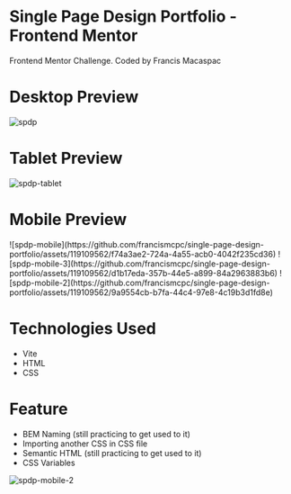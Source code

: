 # Single Page Design Portfolio - Frontend Mentor
Frontend Mentor Challenge. Coded by Francis Macaspac

# Desktop Preview
![spdp](https://github.com/francismcpc/single-page-design-portfolio/assets/119109562/78fbd35f-6dcd-46e9-99ea-0fe6ddc31b3b) 

# Tablet Preview
![spdp-tablet](https://github.com/francismcpc/single-page-design-portfolio/assets/119109562/f0dc5448-ffea-4e75-a917-5a0aefd84c34)

# Mobile Preview
<p align="left">
<a>
![spdp-mobile](https://github.com/francismcpc/single-page-design-portfolio/assets/119109562/f74a3ae2-724a-4a55-acb0-4042f235cd36)
</a>
<a>
![spdp-mobile-3](https://github.com/francismcpc/single-page-design-portfolio/assets/119109562/d1b17eda-357b-44e5-a899-84a2963883b6)
</a>
<a>
![spdp-mobile-2](https://github.com/francismcpc/single-page-design-portfolio/assets/119109562/9a9554cb-b7fa-44c4-97e8-4c19b3d1fd8e)
</a>
</p>


# Technologies Used
- Vite 
- HTML
- CSS

# Feature
- BEM Naming (still practicing to get used to it)
- Importing another CSS in CSS file
- Semantic HTML (still practicing to get used to it)
- CSS Variables


![spdp-mobile-2](https://github.com/francismcpc/single-page-design-portfolio/assets/119109562/ad398d99-9335-4c44-bf14-2f1bf7cbf952)
